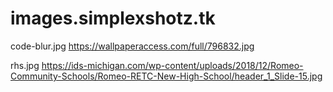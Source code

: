 # images.simplexshotz.tk

code-blur.jpg
https://wallpaperaccess.com/full/796832.jpg

rhs.jpg
https://ids-michigan.com/wp-content/uploads/2018/12/Romeo-Community-Schools/Romeo-RETC-New-High-School/header_1_Slide-15.jpg
